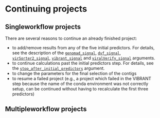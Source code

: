 # Continuing projects

## Singleworkflow projects

There are several reasons to continue an already finished project:
  * to add/remove results from any of the five initial predictors. For details, see the description of the [`genomad_signal`](Running_singleworkflow_params.md#genomad_signal), [`dvf_signal`](./Running_singleworkflow_params.md#dvf_signal), [`virSorter2_signal`](./Running_singleworkflow_params.md#virSorter2_signal), [`vibrant_signal`](./Running_singleworkflow_params.md#vibrant_signal) and [`viralVerify_signal`](./Running_singleworkflow_params.md#viralVerify_signal) arguments.
  * to continue calculations past the initial predictors step. For details, see the [`stop_after_initial_predictors`](./Running_singleworkflow_params.md#stop_after_initial_predictors) argument.
  * to change the parameters for the final selection of the contigs
  * to resume a failed project (e.g., a project which failed in the VIBRANT step because the name of the conda environment was not correctly setup, can be continued without having to recalculate the first three predictors)


## Multipleworkflow projects